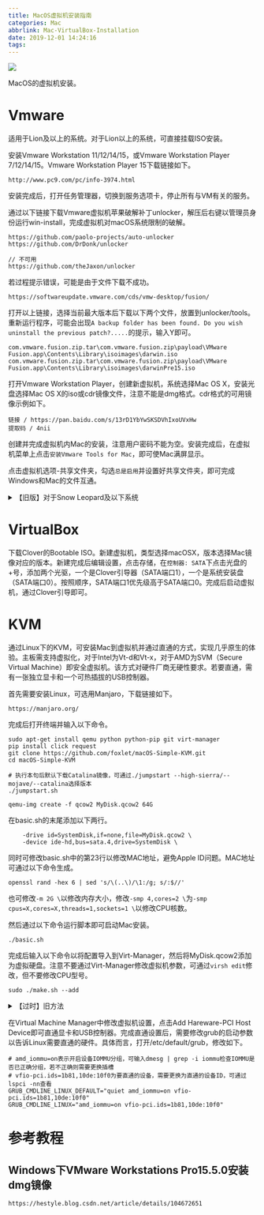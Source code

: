 ```yaml
---
title: MacOS虚拟机安装指南
categories: Mac
abbrlink: Mac-VirtualBox-Installation
date: 2019-12-01 14:24:16
tags:
---
```


![](topic.jpg)

MacOS的虚拟机安装。

<!-- more -->

# Vmware

适用于Lion及以上的系统。对于Lion以上的系统，可直接挂载ISO安装。

安装Vmware Workstation 11/12/14/15，或Vmware Workstation Player 7/12/14/15。Vmware Workstation Player 15下载链接如下。

```
http://www.pc9.com/pc/info-3974.html
```

安装完成后，打开任务管理器，切换到服务选项卡，停止所有与VM有关的服务。

通过以下链接下载Vmware虚拟机苹果破解补丁unlocker，解压后右键以管理员身份运行win-install，完成虚拟机对macOS系统限制的破解。

```
https://github.com/paolo-projects/auto-unlocker
https://github.com/DrDonk/unlocker

// 不可用
https://github.com/theJaxon/unlocker
```

若过程提示错误，可能是由于文件下载不成功。

```
https://softwareupdate.vmware.com/cds/vmw-desktop/fusion/
```

打开以上链接，选择当前最大版本后下载以下两个文件，放置到unlocker/tools。重新运行程序，可能会出现`A backup folder has been found. Do you wish uninstall the previous patch?.....`的提示，输入Y即可。

```
com.vmware.fusion.zip.tar\com.vmware.fusion.zip\payload\VMware Fusion.app\Contents\Library\isoimages\darwin.iso
com.vmware.fusion.zip.tar\com.vmware.fusion.zip\payload\VMware Fusion.app\Contents\Library\isoimages\darwinPre15.iso
```

打开Vmware Workstation Player，创建新虚拟机，系统选择Mac OS X，安装光盘选择Mac OS X的iso或cdr镜像文件，注意不能是dmg格式。cdr格式的可用镜像示例如下。

```
链接 / https://pan.baidu.com/s/13rD1YbYwSKSDVhIxoUVxHw
提取码 / 4nii
```

创建并完成虚拟机内Mac的安装，注意用户密码不能为空。安装完成后，在虚拟机菜单上点击`安装Vmware Tools for Mac`，即可使Mac满屏显示。

点击虚拟机选项-共享文件夹，勾选`总是启用`并设置好共享文件夹，即可完成Windows和Mac的文件互通。

<details>
<summary>【旧版】对于Snow Leopard及以下系统</summary>

不能直接挂载ISO，否则会出现`客户端系统不是Mac OS X Server。`的提示。可通过Clover作为中介。

插入带有Clover引导的U盘，在虚拟机设置好安装光盘，但不要连接到虚拟机。启动虚拟机并将U盘连接到虚拟机，然后重启，直至U盘被引导。然后连接CD，此时Clover识别到光驱，将自动出现相关引导项，点击即可。

如果dmg无法安装，可通过UltraISO转换为ISO镜像文件。
</details>

# VirtualBox

下载Clover的Bootable ISO。新建虚拟机，类型选择macOSX，版本选择Mac镜像对应的版本。新建完成后编辑设置，点击存储，在`控制器: SATA`下点击光盘的+号，添加两个光驱，一个是Clover引导器（SATA端口1），一个是系统安装盘（SATA端口0）。按照顺序，SATA端口1优先级高于SATA端口0。完成后启动虚拟机，通过Clover引导即可。

# KVM

通过Linux下的KVM，可安装Mac到虚拟机并通过直通的方式，实现几乎原生的体验。主板需支持虚拟化，对于Intel为Vt-d和Vt-x，对于AMD为SVM（Secure Virtual Machine）即安全虚拟机。该方式对硬件厂商无硬性要求。若要直通，需有一张独立显卡和一个可热插拔的USB控制器。

首先需要安装Linux，可选用Manjaro，下载链接如下。

```
https://manjaro.org/
```

完成后打开终端并输入以下命令。

```
sudo apt-get install qemu python python-pip git virt-manager
pip install click request
git clone https://github.com/foxlet/macOS-Simple-KVM.git
cd macOS-Simple-KVM

# 执行本句后默认下载Catalina镜像，可通过./jumpstart --high-sierra/--mojave/--catalina选择版本
./jumpstart.sh

qemu-img create -f qcow2 MyDisk.qcow2 64G
```

在basic.sh的末尾添加以下两行。

```
    -drive id=SystemDisk,if=none,file=MyDisk.qcow2 \
    -device ide-hd,bus=sata.4,drive=SystemDisk \
```

同时可修改basic.sh中的第23行以修改MAC地址，避免Apple ID问题。MAC地址可通过以下命令生成。

```
openssl rand -hex 6 | sed 's/\(..\)/\1:/g; s/:$//'
```

也可修改`-m 2G \`以修改内存大小，修改`-smp 4,cores=2 \`为`-smp cpus=X,cores=X,threads=1,sockets=1 \`以修改CPU核数。

然后通过以下命令运行脚本即可启动Mac安装。

```
./basic.sh
```

完成后输入以下命令以将配置导入到Virt-Manager，然后将MyDisk.qcow2添加为虚拟硬盘。注意不要通过Virt-Manager修改虚拟机参数，可通过`virsh edit`修改，但不要修改CPU型号。

```
sudo ./make.sh --add
```

<details>
<summary>【过时】旧方法</summary>

需要的依赖有libvirt、QEMU、OVMF、Virtual Machine Manager。

打开终端并输入以下命令以启用KVM服务。

```
systemctl enable libvirtd
systemctl start libvirtd
```

输入以下命令克隆Hackintosh-KVM仓库。

```
https://github.com/PassthroughPOST/Hackintosh-KVM
```

在以下仓库下载OVMF_CODE.fd和OVMF_VARS.fd，并放置到刚才的目录下。

```
https://github.com/kholia/OSX-KVM
```

打开Example-XML-Files，复制对应平台的配置文件到上一层目录，并更名为Hackintosh.xml。

打开后删除所有的"value=-object"以及相连的"input"行，然后修改loader和nvram为刚才下载的两个文件OVMF_CODE.fd和OVMF_VARS.fd的路径。

在Mac环境下载High Sierra安装镜像，并通过脚本中的create_iso_highsierra.sh创建安装ISO，具体命令如下。

```
cd [脚本所在目录]
chmod +x ./create_iso_highsierra.sh
./create_iso_highsierra.sh
```

将制作好的ISO拷贝到Linux。在终端输入以下命令启用虚拟机。

```
cd Hackintosh-KVM
sudo virsh define Hackintosh.xml
```

打开Virtual Machine Manager，即可看到刚才启用的虚拟机。点击虚拟机设置，添加虚拟硬盘并指向Hackintosh-KVM文件夹中的clover.qcow2文件，添加虚拟光驱并指向制作好的安装ISO。启动即可开始安装Mac。安装完成后需要将Clover安装到硬盘中。
</details>

在Virtual Machine Manager中修改虚拟机设置，点击Add Hareware-PCI Host Device即可直通显卡和USB控制器。完成直通设置后，需要修改grub的启动参数以告诉Linux需要直通的硬件。具体而言，打开/etc/default/grub，修改如下。

```
# amd_iommu=on表示开启设备IOMMU分组，可输入dmesg | grep -i iommu检查IOMMU是否已正确分组，若不正确则需要更换插槽
# vfio-pci.ids=1b81,10de:10f0为要直通的设备，需要更换为直通的设备ID，可通过lspci -nn查看
GRUB_CMDLINE_LINUX_DEFAULT="quiet amd_iommu=on vfio-pci.ids=1b81,10de:10f0"
GRUB_CMDLINE_LINUX="amd_iommu=on vfio-pci.ids=1b81,10de:10f0"
```

# 参考教程

## Windows下VMware Workstations Pro15.5.0安装dmg镜像

```
https://hestyle.blog.csdn.net/article/details/104672651
```

